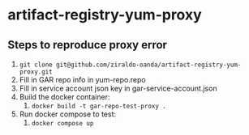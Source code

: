 # artifact-registry-yum-proxy

## Steps to reproduce proxy error

1. `git clone git@github.com/ziraldo-oanda/artifact-registry-yum-proxy.git`
1. Fill in GAR repo info in yum-repo.repo
1. Fill in service account json key in gar-service-account.json
1. Build the docker container:
    1. `docker build -t gar-repo-test-proxy .`
1. Run docker compose to test:
    1. `docker compose up`
